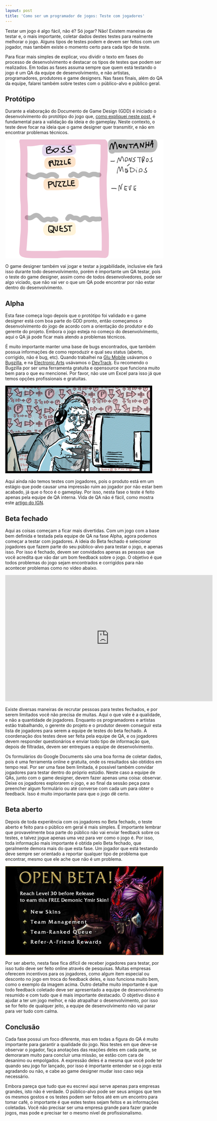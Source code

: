 ```yaml
---
layout: post
title: 'Como ser um programador de jogos: Teste com jogadores'
---
```


Testar um jogo é algo fácil, não é? Só jogar? Não! Existem maneiras de testar e, o mais importante, coletar dados destes testes para realmente melhorar o jogo. Alguns tipos de testes podem e devem ser feitos com um jogador, mas também existe o momento certo para cada tipo de teste.

Para ficar mais simples de explicar, vou dividir o texto em fases do processo de desenvolvimento e destacar os tipos de testes que podem ser realizados. Em todas as fases assuma sempre que quem está testando o jogo é um QA da equipe de desenvolvimento, e não artistas, programadores, produtores e game designers. Nas fases finais, além do QA da equipe, falarei também sobre testes com o público-alvo e público geral.


## **Protótipo**

Durante a elaboração do Documento de Game Design (GDD) é iniciado o desenvolvimento do protótipo do jogo que, [como expliquei neste post](http://gamedeveloper.com.br/blog/2013/10/09/como-ser-um-programador-de-jogos-prototipos/ "Protótipos"), é fundamental para a validação da ideia e do gameplay. Neste contexto, o teste deve focar na ideia que o game designer quer transmitir, e não em encontrar problemas técnicos.

![](../content/images/2013/12/Insert-Coin-Page-5.png "Protótipo")

O game designer também vai jogar e testar a jogabilidade, inclusive ele fará isso durante todo desenvolvimento, porém é importante um QA testar, pois o teste do game designer, assim como de todos desenvolvedores, pode ser algo viciado, que não vai ver o que um QA pode encontrar por não estar dentro do desenvolvimento.


## **Alpha**

Esta fase começa logo depois que o protótipo foi validado e o game designer está com boa parte do GDD pronto, então começamos o desenvolvimento do jogo de acordo com a orientação do produtor e do gerente do projeto. Embora o jogo esteja no começo do desenvolvimento, aqui o QA já pode ficar mais atendo a problemas técnicos.

É muito importante manter uma base de bugs encontrados, que também possua informações de como reproduzir e qual seu status (aberto, corrigido, não é bug, etc). Quando trabalhei na [Glu Mobile](http://www.glu.com "Glu") usávamos o [Bugzilla](http://www.bugzilla.org/ "Bugzilla"), e na [Electronic Arts](http://www.ea.com "EA") usávamos o [DevTrack](http://techexcel.com/products/devtrack/ "DevTRack"). Eu recomendo o Bugzilla por ser uma ferramenta gratuita e opensource que funciona muito bem para o que eu mencionei. Por favor, não use um Excel para isso já que temos opções profissionais e gratuitas.

[![](../content/images/2013/12/Tedious72_1332794749.jpg "QA")](http://www.ign.com/articles/2012/03/29/the-tough-life-of-a-games-tester)

Aqui ainda não temos testes com jogadores, pois o produto está em um estágio que pode causar uma impressão ruim ao jogador por não estar bem acabado, já que o foco é o gameplay. Por isso, nesta fase o teste é feito apenas pela equipe de QA interna. Vida de QA não é fácil, como mostra este [artigo do IGN](http://www.ign.com/articles/2012/03/29/the-tough-life-of-a-games-tester "IGN").


## **Beta fechado**

Aqui as coisas começam a ficar mais divertidas. Com um jogo com a base bem definida e testada pela equipe de QA na fase Alpha, agora podemos começar a testar com jogadores. A ideia do Beta fechado é selecionar jogadores que fazem parte do seu público-alvo para testar o jogo, e apenas isso. Por isso é fechado, devem ser convidados apenas as pessoas que você acredita que vão dar um bom feedback sobre o jogo. O objetivo é que todos problemas do jogo sejam encontrados e corrigidos para não acontecer problemas como no vídeo abaixo.

<span class="embed-youtube" style="text-align:center; display: block;"><iframe allowfullscreen="true" class="youtube-player" frameborder="0" height="402" src="http://www.youtube.com/embed/HdWRTleizFU?version=3&rel=1&fs=1&autohide=2&showsearch=0&showinfo=1&iv_load_policy=1&wmode=transparent" type="text/html" width="660"></iframe></span>

Existe diversas maneiras de recrutar pessoas para testes fechados, e por serem limitados você não precisa de muitas. Aqui o que vale é a qualidade, e não a quantidade de jogadores. Enquanto os programadores e artistas estão trabalhando, o gerente do projeto e o produtor devem conseguir esta lista de jogadores para serem a equipe de testes do beta fechado. A coordenação dos testes deve ser feita pela equipe de QA, e os jogadores devem responder questionários e enviar todo tipo de informação que, depois de filtradas, devem ser entregues a equipe de desenvolvimento.

Os formulários do Google Documents são uma boa forma de coletar dados, pois é uma ferramenta online e gratuita, onde os resultados são obtidos em tempo real. Por ser uma fase bem limitada, é possível também convidar jogadores para testar dentro do próprio estúdio. Neste caso a equipe de QAs, junto com o game designer, devem fazer apenas uma coisa: observar. Deixe os jogadores explorarem o jogo, e ao final da sessão peça para preencher algum formulário ou até converse com cada um para obter o feedback. Isso é muito importante para que o jogo dê certo.


## **Beta aberto**

Depois de toda experiência com os jogadores no Beta fechado, o teste aberto e feito para o público em geral é mais simples. É importante lembrar que provavelmente boa parte do público não vai enviar feedback sobre os testes, e talvez jogue apenas uma vez para ver como o jogo é. Por isso, toda informação mais importante é obtida pelo Beta fechado, que geralmente demora mais do que esta fase. Um jogador que está testando deve sempre ser orientado a reportar qualquer tipo de problema que encontrar, mesmo que ele ache que não é um problema.

![](../content/images/2013/12/open_beta_ymir_skin.jpg)

Por ser aberto, nesta fase fica difícil de receber jogadores para testar, por isso tudo deve ser feito online através de pesquisas. Muitas empresas oferecem incentivos para os jogadores, como algum item especial ou desconto no jogo em troca do feedback deles, e isso funciona muito bem, como o exemplo da imagem acima. Outro detalhe muito importante é que todo feedback coletado deve ser apresentado a equipe de desenvolvimento resumido e com tudo que é mais importante destacado. O objetivo disso é ajudar a ter um jogo melhor, e não atrapalhar o desenvolvimento, por isso se for feito de qualquer jeito, a equipe de desenvolvimento não vai parar para ver tudo com calma.


## **Conclusão**

Cada fase possui um foco diferente, mas em todas a figura do QA é muito importante para garantir a qualidade do jogo. Nos testes em que deve-se observar o jogador, faça anotações das reações deles em cada parte, se demoraram muito para concluir uma missão, se estão com cara de desanimo ou empolgados. A expressão deles é a mesma que você pode ter quando seu jogo for lançado, por isso é importante entender se o jogo está agradando ou não, e cabe ao game designer mudar isso caso seja necessário.

Embora pareça que tudo que eu escrevi aqui serve apenas para empresas grandes, isto não é verdade. O público-alvo pode ser seus amigos que tem os mesmos gostos e os testes podem ser feitos até em um encontro para tomar café, o importante é que estes testes sejam feitos e as informações coletadas. Você não precisar ser uma empresa grande para fazer grande jogos, mas pode e precisar ter o mesmo nível de profissionalismo.
